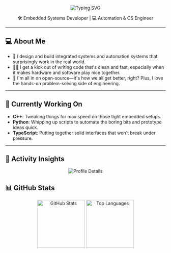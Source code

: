 <p align="center">
  <div align="center">
    <img src="https://readme-typing-svg.demolab.com?font=Fira+Code&size=28&color=FFFFFF&background=000000&center=true&vCenter=true&width=1000&lines=R8bert;Automation+%26+Computer+Science+Engineer" alt="Typing SVG" />
  </div>
</p>

<p align="center">
  🛠 Embedded Systems Developer | 💻 Automation & CS Engineer
</p>

---

## 💻 About Me

- 🔌 I design and build integrated systems and automation systems that surprisingly work in the real world.
- 🧑‍💻 I get a kick out of writing code that's clean and fast, especially when it makes hardware and software play nice together.
- 🌟 I'm all in on open-source—it's how we all get better, right? Plus, I love the hands-on problem-solving side of engineering.

---

## 🌱 Currently Working On

- **C++**: Tweaking things for max speed on those tight embedded setups.  
- **Python**: Whipping up scripts to automate the boring bits and prototype ideas quick.  
- **TypeScript**: Putting together solid interfaces that won't break under pressure.
---

## 🚀 Activity Insights 

<p align="center">
  <img src="https://github-profile-summary-cards.vercel.app/api/cards/profile-details?username=R8bert&theme=tokyonight" alt="Profile Details"/>
</p>

## 📊 GitHub Stats

<p align="center">
  <img height="150em" src="https://github-readme-stats.vercel.app/api?username=R8bert&show_icons=true&theme=tokyonight&hide_border=true" alt="GitHub Stats"/>
  <img height="150em" src="https://github-readme-stats.vercel.app/api/top-langs/?username=R8bert&layout=compact&theme=tokyonight&hide_border=true&langs_count=6" alt="Top Languages"/>
</p>
